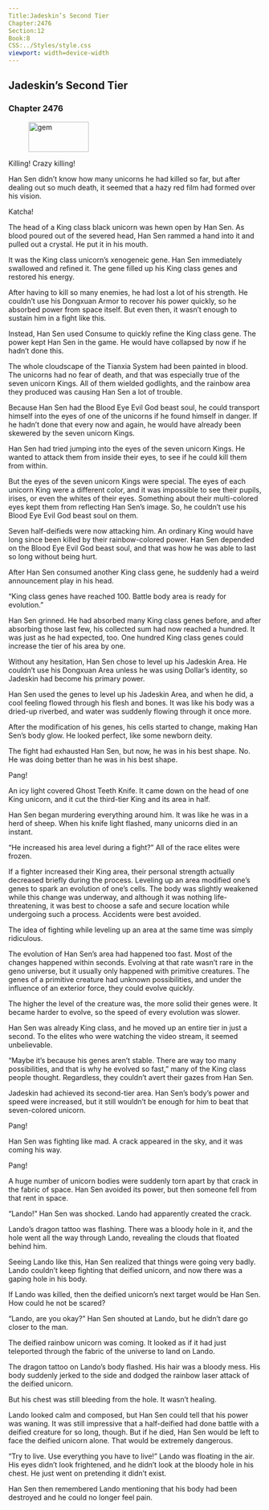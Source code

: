 ```yaml
---
Title:Jadeskin’s Second Tier 
Chapter:2476 
Section:12 
Book:8 
CSS:../Styles/style.css 
viewport: width=device-width
---
```

  
## Jadeskin’s Second Tier
### Chapter 2476
  
<figure>
	<img src="../Images/gem.gif" alt="gem" id="gem" width="120" height="60" />
</figure>
  

  
Killing! Crazy killing!

Han Sen didn’t know how many unicorns he had killed so far, but after dealing out so much death, it seemed that a hazy red film had formed over his vision.

Katcha!

The head of a King class black unicorn was hewn open by Han Sen. As blood poured out of the severed head, Han Sen rammed a hand into it and pulled out a crystal. He put it in his mouth.

It was the King class unicorn’s xenogeneic gene. Han Sen immediately swallowed and refined it. The gene filled up his King class genes and restored his energy.

After having to kill so many enemies, he had lost a lot of his strength. He couldn’t use his Dongxuan Armor to recover his power quickly, so he absorbed power from space itself. But even then, it wasn’t enough to sustain him in a fight like this.

Instead, Han Sen used Consume to quickly refine the King class gene. The power kept Han Sen in the game. He would have collapsed by now if he hadn’t done this.

The whole cloudscape of the Tianxia System had been painted in blood. The unicorns had no fear of death, and that was especially true of the seven unicorn Kings. All of them wielded godlights, and the rainbow area they produced was causing Han Sen a lot of trouble.

Because Han Sen had the Blood Eye Evil God beast soul, he could transport himself into the eyes of one of the unicorns if he found himself in danger. If he hadn’t done that every now and again, he would have already been skewered by the seven unicorn Kings.

Han Sen had tried jumping into the eyes of the seven unicorn Kings. He wanted to attack them from inside their eyes, to see if he could kill them from within.

But the eyes of the seven unicorn Kings were special. The eyes of each unicorn King were a different color, and it was impossible to see their pupils, irises, or even the whites of their eyes. Something about their multi-colored eyes kept them from reflecting Han Sen’s image. So, he couldn’t use his Blood Eye Evil God beast soul on them.

Seven half-deifieds were now attacking him. An ordinary King would have long since been killed by their rainbow-colored power. Han Sen depended on the Blood Eye Evil God beast soul, and that was how he was able to last so long without being hurt.

After Han Sen consumed another King class gene, he suddenly had a weird announcement play in his head.

“King class genes have reached 100. Battle body area is ready for evolution.”

Han Sen grinned. He had absorbed many King class genes before, and after absorbing those last few, his collected sum had now reached a hundred. It was just as he had expected, too. One hundred King class genes could increase the tier of his area by one.

Without any hesitation, Han Sen chose to level up his Jadeskin Area. He couldn’t use his Dongxuan Area unless he was using Dollar’s identity, so Jadeskin had become his primary power.

Han Sen used the genes to level up his Jadeskin Area, and when he did, a cool feeling flowed through his flesh and bones. It was like his body was a dried-up riverbed, and water was suddenly flowing through it once more.

After the modification of his genes, his cells started to change, making Han Sen’s body glow. He looked perfect, like some newborn deity.

The fight had exhausted Han Sen, but now, he was in his best shape. No. He was doing better than he was in his best shape.

Pang!

An icy light covered Ghost Teeth Knife. It came down on the head of one King unicorn, and it cut the third-tier King and its area in half.

Han Sen began murdering everything around him. It was like he was in a herd of sheep. When his knife light flashed, many unicorns died in an instant.

“He increased his area level during a fight?” All of the race elites were frozen.

If a fighter increased their King area, their personal strength actually decreased briefly during the process. Leveling up an area modified one’s genes to spark an evolution of one’s cells. The body was slightly weakened while this change was underway, and although it was nothing life-threatening, it was best to choose a safe and secure location while undergoing such a process. Accidents were best avoided.

The idea of fighting while leveling up an area at the same time was simply ridiculous.

The evolution of Han Sen’s area had happened too fast. Most of the changes happened within seconds. Evolving at that rate wasn’t rare in the geno universe, but it usually only happened with primitive creatures. The genes of a primitive creature had unknown possibilities, and under the influence of an exterior force, they could evolve quickly.

The higher the level of the creature was, the more solid their genes were. It became harder to evolve, so the speed of every evolution was slower.

Han Sen was already King class, and he moved up an entire tier in just a second. To the elites who were watching the video stream, it seemed unbelievable.

“Maybe it’s because his genes aren’t stable. There are way too many possibilities, and that is why he evolved so fast,” many of the King class people thought. Regardless, they couldn’t avert their gazes from Han Sen.

Jadeskin had achieved its second-tier area. Han Sen’s body’s power and speed were increased, but it still wouldn’t be enough for him to beat that seven-colored unicorn.

Pang!

Han Sen was fighting like mad. A crack appeared in the sky, and it was coming his way.

Pang!

A huge number of unicorn bodies were suddenly torn apart by that crack in the fabric of space. Han Sen avoided its power, but then someone fell from that rent in space.

“Lando!” Han Sen was shocked. Lando had apparently created the crack.

Lando’s dragon tattoo was flashing. There was a bloody hole in it, and the hole went all the way through Lando, revealing the clouds that floated behind him.

Seeing Lando like this, Han Sen realized that things were going very badly. Lando couldn’t keep fighting that deified unicorn, and now there was a gaping hole in his body.

If Lando was killed, then the deified unicorn’s next target would be Han Sen. How could he not be scared?

“Lando, are you okay?” Han Sen shouted at Lando, but he didn’t dare go closer to the man.

The deified rainbow unicorn was coming. It looked as if it had just teleported through the fabric of the universe to land on Lando.

The dragon tattoo on Lando’s body flashed. His hair was a bloody mess. His body suddenly jerked to the side and dodged the rainbow laser attack of the deified unicorn.

But his chest was still bleeding from the hole. It wasn’t healing.

Lando looked calm and composed, but Han Sen could tell that his power was waning. It was still impressive that a half-deified had done battle with a deified creature for so long, though. But if he died, Han Sen would be left to face the deified unicorn alone. That would be extremely dangerous.

“Try to live. Use everything you have to live!” Lando was floating in the air. His eyes didn’t look frightened, and he didn’t look at the bloody hole in his chest. He just went on pretending it didn’t exist.

Han Sen then remembered Lando mentioning that his body had been destroyed and he could no longer feel pain.